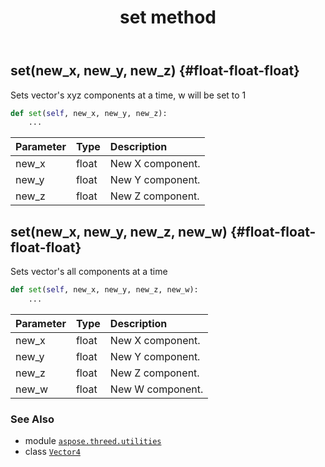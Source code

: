 ﻿---
title: set method
second_title: Aspose.3D for Python via .NET API References
description: 
type: docs
weight: 30
url: /python-net/aspose.threed.utilities/vector4/set/
is_root: false
---

## set(new_x, new_y, new_z) {#float-float-float}

Sets vector's xyz components at a time, w will be set to 1



```python
def set(self, new_x, new_y, new_z):
    ...
```


| Parameter | Type | Description |
| :- | :- | :- |
| new_x | float | New X component. |
| new_y | float | New Y component. |
| new_z | float | New Z component. |


## set(new_x, new_y, new_z, new_w) {#float-float-float-float}

Sets vector's all components at a time



```python
def set(self, new_x, new_y, new_z, new_w):
    ...
```


| Parameter | Type | Description |
| :- | :- | :- |
| new_x | float | New X component. |
| new_y | float | New Y component. |
| new_z | float | New Z component. |
| new_w | float | New W component. |



### See Also
* module [`aspose.threed.utilities`](../../)
* class [`Vector4`](/3d/python-net/aspose.threed.utilities/vector4)
